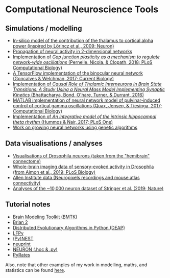 # Computational Neuroscience Tools

## Simulations / modelling
- <a href="https://github.com/michaelsmclayton/ComputationalNeuroscienceTools/tree/master/Brian/code/examples/alphaThetaNetwork">In-silico model of the contribution of the thalamus to cortical alpha power (inspired by Lőrincz et al., 2009; Neuron)</a>
- <a href="https://michaelsmclayton.github.io/travellingWaves.html">Propagation of neural activity in 2-dimensional networks</a>
- <a href="https://github.com/michaelsmclayton/ComputationalNeuroscienceTools/tree/master/Brian/code/examples/gapJunctions">Implementation of <i>Gap junction plasticity as a mechanism to regulate network-wide oscillations</i> (Pernelle, Nicola, & Clopath, 2018; PLoS Computational Biology)</a>
- <a href="https://github.com/michaelsmclayton/BinocularNeuralNetwork">A TensorFlow implementation of the binocular neural network (Goncalves & Welchman, 2017; Current Biology)</a>
- <a href="https://github.com/michaelsmclayton/ComputationalNeuroscienceTools/tree/master/Brian/code/examples/thalamusEquations">Implementation of <i>Causal Role of Thalamic Interneurons in Brain State Transitions: A Study Using a Neural Mass Model Implementing Synaptic Kinetics</i> (Bhattacharya, Bond, O'hare, Turner, & Durrant, 2016)</a>
- <a href="https://github.com/michaelsmclayton/PulvinarControlOfCorticalGammaViaAlpha">MATLAB implementation of neural network model of pulvinar-induced control of cortical gamma oscillations (Quax, Jensen, & Tiesinga, 2017; Computational Biology)</a>
- <a href="https://github.com/michaelsmclayton/ComputationalNeuroscienceTools/tree/master/Brian/code/examples/hippocampalTheta">Implementation of <i>An integrative model of the intrinsic hippocampal theta rhythm</i>  (Hummos & Nair, 2017; PLoS One)</a>
- <a href="https://github.com/michaelsmclayton/ComputationalNeuroscienceTools/tree/master/GeneticEvolutionary">Work on growing neural networks using genetic algorithms</a>

## Data visualisations / analyses
- <a href="https://github.com/michaelsmclayton/ComputationalNeuroscienceTools/tree/master/Janelia/neuprint">Visualisations of Drosophila neurons (taken from the "hemibrain" connectome)</a>
- <a href="https://github.com/michaelsmclayton/ComputationalNeuroscienceTools/tree/master/FruitFly/fruitFlyCalciumImaging">Whole-brain imaging data of sensory-evoked activity in Drosophila (from Aimon et al., 2019; PLoS Biology)</a>
- <a href="https://github.com/michaelsmclayton/ComputationalNeuroscienceTools/tree/master/AllenInstitute/NeuroPixels">Allen Institute data (Neuropixels recordings and mouse atlas connectivity)</a>
- <a href="https://github.com/michaelsmclayton/ComputationalNeuroscienceTools/tree/master/Janelia/StringerEtAl2019">Analyses of the ~10,000 neuron dataset of Stringer et al. (2019; Nature)</a>

## Tutorial notes
- <a href="https://github.com/michaelsmclayton/ComputationalNeuroscienceTools/tree/master/AllenInstitute/bmtk">Brain Modeling Toolkit (BMTK)</a>
- <a href="https://github.com/michaelsmclayton/ComputationalNeuroscienceTools/tree/master/Brian/code/tutorials">Brian 2</a>
- <a href="https://github.com/michaelsmclayton/ComputationalNeuroscienceTools/tree/master/GeneticEvolutionary/DEAP/tutorial">Distributed Evolutionary Algorithms in Python (DEAP)</a>
- <a href="https://github.com/michaelsmclayton/ComputationalNeuroscienceTools/tree/master/LFPy/tutorials">LFPy</a>
- <a href="https://github.com/michaelsmclayton/ComputationalNeuroscienceTools/tree/master/Nest/learningPyNest/code/tutorials">(Py)NEST</a>
- <a href="https://github.com/michaelsmclayton/ComputationalNeuroscienceTools/tree/master/Janelia/neuprint/tutorials">neuprint</a>
- <a href="https://github.com/michaelsmclayton/ComputationalNeuroscienceTools/tree/master/NEURON/tutorials">NEURON (.hoc & .py)</a>
- <a href="https://github.com/michaelsmclayton/ComputationalNeuroscienceTools/tree/master/PyRates">PyRates</a>

Also, note that other examples of my work in modelling, maths, and statistics can be found <a href="https://github.com/michaelsmclayton/modellingDevelopment">here</a>.